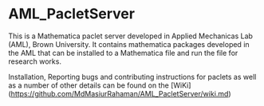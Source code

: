 # AML_PacletServer

This is a Mathematica paclet server developed in Applied Mechanicas Lab (AML), Brown University. It contains mathematica packages developed 
in the AML that can be installed to a Mathematica file and run the file for research works. 

Installation, Reporting bugs and contributing instructions for paclets as well as a number of other details can be found on the [WiKi] (https://github.com/MdMasiurRahaman/AML_PacletServer/wiki.md)
